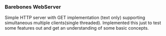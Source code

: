 ### Barebones WebServer

Simple HTTP server with GET implementation (text only) supporting simultaneous multiple clients(single threaded).
Implemented this just to test some features out and get an understanding of some basic concepts.
